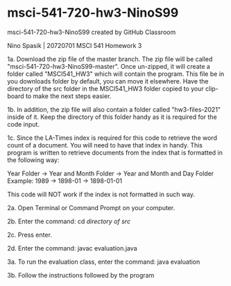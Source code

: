 # msci-541-720-hw3-NinoS99
msci-541-720-hw3-NinoS99 created by GitHub Classroom

Nino Spasik | 20720701 MSCI 541 Homework 3

1a. Download the zip file of the master branch. The zip file will be called "msci-541-720-hw3-NinoS99-master". 
Once un-zipped, it will create a folder called "MSCI541_HW3" which will contain the program. This file be in
you downloads folder by default, you can move it elsewhere. Have the directory of the src folder in the 
MSCI541_HW3 folder copied to your clip-board to make the next steps easier. 

1b. In addition, the zip file will also contain a folder called "hw3-files-2021" inside of it. Keep the directory
of this folder handy as it is required for the code input.

1c. Since the LA-Times index is required for this code to retrieve the word count of a document. You will need to 
have that index in handy. This program is written to retrieve documents from the index that is formatted in the 
following way:

Year Folder -> Year and Month Folder -> Year and Month and Day Folder
Example:
1989 -> 1898-01 -> 1898-01-01

This code will NOT work if the index is not formatted in such way. 

2a. Open Terminal or Command Prompt on your computer.

2b. Enter the command: cd *directory of src*

2c. Press enter. 

2d. Enter the command: javac evaluation.java

3a. To run the evaluation class, enter the command: java evaluation

3b. Follow the instructions followed by the program
